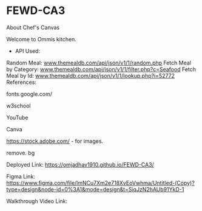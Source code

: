  
#  FEWD-CA3
About Chef's Canvas

Welcome to Ommis kitchen.

- API Used:

Random Meal: www.themealdb.com/api/json/v1/1/random.php
Fetch Meal by Category: www.themealdb.com/api/json/v1/1/filter.php?c=Seafood
Fetch Meal by Id: www.themealdb.com/api/json/v1/1/lookup.php?i=52772
References:

fonts.google.com/

w3school

YouTube

Canva

https://stock.adobe.com/  - for images.

remove. bg

Deployed Link:   https://omjadhav1910.github.io/FEWD-CA3/

Figma Link: https://www.figma.com/file/lmNCu7Xm2e718XvEoVwhma/Untitled-(Copy)?type=design&node-id=0%3A1&mode=design&t=SiqJzN2hAUb91YkD-1

Walkthrough Video Link: 
